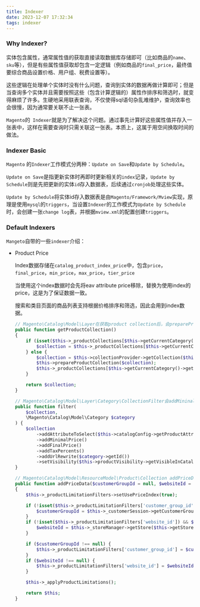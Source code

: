 ```yaml
---
title: Indexer
date: 2023-12-07 17:32:34
tags: indexer
---
```


### Why Indexer?

实体包含属性，通常属性值的获取直接读取数据库存储即可（比如商品的`name`、`sku`等），但是有些属性值获取却包含一定逻辑（例如商品的`final_price`，最终值要综合商品设置价格、用户组、税费设置等）。

这些逻辑在处理单个实体时没有什么问题，查询到实体的数据再做计算即可；但是当查询多个实体并且需要按照这些（包含计算逻辑的）属性作排序和筛选时，就变得麻烦了许多。生硬地采用联表查询，不仅使得sql语句杂乱难维护，查询效率也会很慢，因为通常要关联不止一张表。

`Magento`的` Indexer`就是为了解决这个问题。通过事先计算好这些属性值并存入一张表中，这样在需要查询时只需关联这一张表。本质上，这属于用空间换取时间的做法。

### Indexer Basic

`Magento` 的`Indexer`工作模式分两种：`Update on Save`和`Update by Schedule`。

`Update on Save`是指更新实体时再即时更新相关的`index`记录，`Update by Schedule`则是先把更新的实体`id`存入数据表，后续通过`cronjob`处理这些实体。

`Update by Schedule`将实体id存入数据表是由`Magento/Framework/Mview`实现，原理是使用`mysql`的`triggers`，当设置`Indexer`的工作模式为`Update by Schedule`时，会创建一张`change log`表，并根据`mview.xml`的配置创建`triggers`。

### Default Indexers

`Mangeto`自带的一些`indexer`介绍：

- Product Price

  Index数据存储在`catalog_product_index_price`中，包含`price`，`final_price`，`min_price`，`max_price`，`tier_price`

  当使用这个index数据时会先将eav attribute price移除，替换为使用index的price，这是为了保证数据一致。

  搜索和类目页面的商品列表支持根据价格排序和筛选，因此会用到index数据。

  ```php
  // Magento\Catalog\Model\Layer在获取product collection后，会prepareProductCollection
  public function getProductCollection()
  {
      if (isset($this->_productCollections[$this->getCurrentCategory()->getId()])) {
          $collection = $this->_productCollections[$this->getCurrentCategory()->getId()];
      } else {
          $collection = $this->collectionProvider->getCollection($this->getCurrentCategory());
          $this->prepareProductCollection($collection);
          $this->_productCollections[$this->getCurrentCategory()->getId()] = $collection;
      }
  
      return $collection;
  }
  
  // Magento\Catalog\Model\Layer\Category\CollectionFilter会addMininalPrice、addFinalPrice
  public function filter(
      $collection,
      \Magento\Catalog\Model\Category $category
  ) {
      $collection
          ->addAttributeToSelect($this->catalogConfig->getProductAttributes())
          ->addMinimalPrice()
          ->addFinalPrice()
          ->addTaxPercents()
          ->addUrlRewrite($category->getId())
          ->setVisibility($this->productVisibility->getVisibleInCatalogIds());
  }
  
  // Magento\Catalog\Model\ResourceModel\Product\Collection addPriceData时关联查询index表
  public function addPriceData($customerGroupId = null, $websiteId = null)
  {
      $this->_productLimitationFilters->setUsePriceIndex(true);
  
      if (!isset($this->_productLimitationFilters['customer_group_id']) && $customerGroupId === null) {
          $customerGroupId = $this->_customerSession->getCustomerGroupId();
      }
      if (!isset($this->_productLimitationFilters['website_id']) && $websiteId === null) {
          $websiteId = $this->_storeManager->getStore($this->getStoreId())->getWebsiteId();
      }
  
      if ($customerGroupId !== null) {
          $this->_productLimitationFilters['customer_group_id'] = $customerGroupId;
      }
      if ($websiteId !== null) {
          $this->_productLimitationFilters['website_id'] = $websiteId;
      }
  
      $this->_applyProductLimitations();
  
      return $this;
  }
  ```

  
